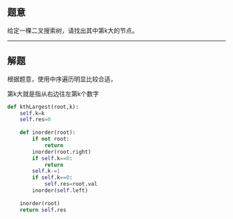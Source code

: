 ## 题意

给定一棵二叉搜索树，请找出其中第k大的节点。

---
## 解题

根据题意，使用中序遍历明显比较合适，

第k大就是指从右边往左第k个数字


```python
def kthLargest(root,k):
	self.k=k
	self.res=0
	
	def inorder(root):
		if not root:
			return 
		inorder(root.right)
		if self.k==0:
			return 
		self.k-=1
		if self.k==0:
			self.res=root.val
		inorder(self.left)
	
	inorder(root)
	return self.res
```